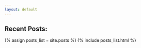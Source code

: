 ```yaml
---
layout: default
---
```


## Recent Posts:

{% assign posts_list = site.posts %}
{% include posts_list.html %}
